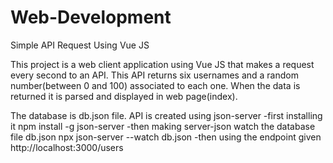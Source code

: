 # Web-Development
Simple API Request Using Vue JS


This project is a web client application using Vue JS that makes a request every second to an API.
This API returns six usernames and a random number(between 0 and 100) associated to each one.
When the data is returned it is parsed and displayed in web page(index).



The database is db.json file.
API is created using json-server 
-first installing it 
              npm install -g json-server
-then making server-json watch the database file db.json 
              npx json-server --watch db.json
-then using the endpoint given
              http://localhost:3000/users
              
